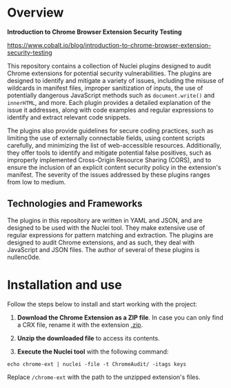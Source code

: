# Overview

**Introduction to Chrome Browser Extension Security Testing**

https://www.cobalt.io/blog/introduction-to-chrome-browser-extension-security-testing

This repository contains a collection of Nuclei plugins designed to audit Chrome extensions for potential security vulnerabilities. The plugins are designed to identify and mitigate a variety of issues, including the misuse of wildcards in manifest files, improper sanitization of inputs, the use of potentially dangerous JavaScript methods such as `document.write()` and `innerHTML`, and more. Each plugin provides a detailed explanation of the issue it addresses, along with code examples and regular expressions to identify and extract relevant code snippets.

The plugins also provide guidelines for secure coding practices, such as limiting the use of externally connectable fields, using content scripts carefully, and minimizing the list of web-accessible resources. Additionally, they offer tools to identify and mitigate potential false positives, such as improperly implemented Cross-Origin Resource Sharing (CORS), and to ensure the inclusion of an explicit content security policy in the extension's manifest. The severity of the issues addressed by these plugins ranges from low to medium.

## Technologies and Frameworks

The plugins in this repository are written in YAML and JSON, and are designed to be used with the Nuclei tool. They make extensive use of regular expressions for pattern matching and extraction. The plugins are designed to audit Chrome extensions, and as such, they deal with JavaScript and JSON files. The author of several of these plugins is nullenc0de.

# Installation and use

Follow the steps below to install and start working with the project:

1. **Download the Chrome Extension as a ZIP file**. In case you can only find a CRX file, rename it with the extension [.zip](https://chrome-stats.com).

2. **Unzip the downloaded file** to access its contents.

3. **Execute the Nuclei tool** with the following command:
```
echo chrome-ext | nuclei -file -t ChromeAudit/ -itags keys
```

Replace `/chrome-ext` with the path to the unzipped extension's files.

